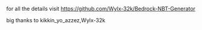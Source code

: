for all the details visit https://github.com/Wylx-32k/Bedrock-NBT-Generator

big thanks to kikkin_yo_azzez,Wylx-32k
